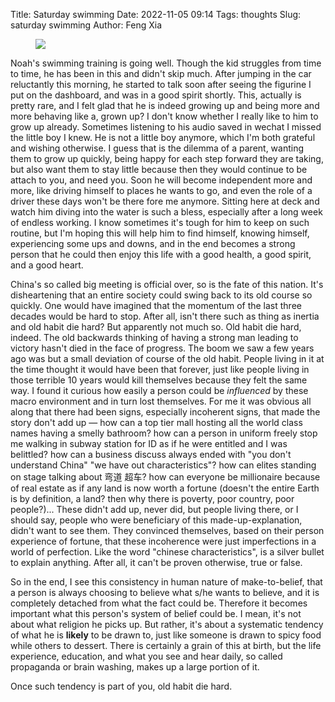 Title: Saturday swimming
Date: 2022-11-05 09:14
Tags: thoughts
Slug: saturday swimming
Author: Feng Xia

<figure class="col s12">
  <img src="images/DSC_4152.JPG"/>
</figure>

Noah's swimming training is going well. Though the kid struggles from
time to time, he has been in this and didn't skip much. After jumping
in the car reluctantly this morning, he started to talk soon after
seeing the figurine I put on the dashboard, and was in a good spirit
shortly. This, actually is pretty rare, and I felt glad that he is
indeed growing up and being more and more behaving like a, grown up? I
don't know whether I really like to him to grow up already. Sometimes
listening to his audio saved in wechat I missed the little boy I
knew. He is not a little boy anymore, which I'm both grateful and
wishing otherwise. I guess that is the dilemma of a parent, wanting
them to grow up quickly, being happy for each step forward they are
taking, but also want them to stay little because then they would
continue to be attach to you, and need you. Soon he will become
independent more and more, like driving himself to places he wants to
go, and even the role of a driver these days won't be there fore me
anymore. Sitting here at deck and watch him diving into the water is
such a bless, especially after a long week of endless working. I know
sometimes it's tough for him to keep on such routine, but I'm hoping
this will help him to find himself, knowing himself, experiencing some
ups and downs, and in the end becomes a strong person that he could
then enjoy this life with a good health, a good spirit, and a good
heart.

China's so called big meeting is official over, so is the fate of this
nation. It's disheartening that an entire society could swing back to
its old course so quickly. One would have imagined that the momentum
of the last three decades would be hard to stop. After all, isn't
there such as thing as inertia and old habit die hard? But apparently
not much so. Old habit die hard, indeed. The old backwards thinking of
having a strong man leading to victory hasn't died in the face of
progress. The boom we saw a few years ago was but a small deviation of
course of the old habit. People living in it at the time thought it
would have been that forever, just like people living in those
terrible 10 years would kill themselves because they felt the same
way. I found it curious how easily a person could be _influenced_ by
these macro environment and in turn lost themselves. For me it was
obvious all along that there had been signs, especially incoherent
signs, that made the story don't add up &mdash; how can a top tier
mall hosting all the world class names having a smelly bathroom? how
can a person in uniform freely stop me walking in subway station for
ID as if he were entitled and I was belittled? how can a business
discuss always ended with "you don't understand China" "we have out
characteristics"? how can elites standing on stage talking about 弯道
超车? how can everyone be millionaire because of real estate as if any
land is now worth a fortune (doesn't the entire Earth is by
definition, a land? then why there is poverty, poor country, poor
people?)... These didn't add up, never did, but people living there,
or I should say, people who were beneficiary of this
made-up-explanation, didn't want to see them. They convinced
themselves, based on their person experience of fortune, that these
incoherence were just imperfections in a world of perfection. Like the
word "chinese characteristics", is a silver bullet to explain
anything. After all, it can't be proven otherwise, true or false.

So in the end, I see this consistency in human nature of
make-to-belief, that a person is always choosing to believe what s/he
wants to believe, and it is completely detached from what the fact
could be. Therefore it becomes important what this person's system of
belief could be. I mean, it's not about what religion he picks up. But
rather, it's about a systematic tendency of what he is **likely** to
be drawn to, just like someone is drawn to spicy food while others to
dessert. There is certainly a grain of this at birth, but the life
experience, education, and what you see and hear daily, so called
propaganda or brain washing, makes up a large portion of it.

Once such tendency is part of you, old habit die hard.
